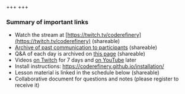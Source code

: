 +++
+++

### Summary of important links

- Watch the stream at [https://twitch.tv/coderefinery](https://twitch.tv/coderefinery) (shareable)
- [Archive of past communication to participants](@/communication/_index.md) (shareable)
- Q&A of each day is archived on [this page](@/questions/_index.md) (shareable)
- Videos [on Twitch](https://www.twitch.tv/coderefinery/videos) for 7 days
  and [on
  YouTube](https://www.youtube.com/playlist?list=PLpLblYHCzJAC5BCOYGsbxg9hWpVX2g8nf) later
- Install instructions: <https://coderefinery.github.io/installation/>
- Lesson material is linked in the schedule below (shareable)
- Collaborative document for questions and notes (please register to receive it)
